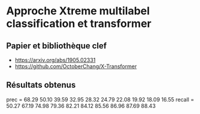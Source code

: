 # Approche Xtreme multilabel classification et transformer

## Papier  et bibliothèque clef

- https://arxiv.org/abs/1905.02331
- https://github.com/OctoberChang/X-Transformer


## Résultats obtenus

prec   = 68.29 50.10 39.59 32.95 28.32 24.79 22.08 19.92 18.09 16.55
recall = 50.27 67.19 74.98 79.36 82.21 84.12 85.56 86.96 87.69 88.43